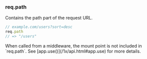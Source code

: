 <h3 id='req.path'>req.path</h3>

Contains the path part of the request URL.

```js
// example.com/users?sort=desc
req.path
// => "/users"
```

<div class="doc-box doc-info" markdown="1">
When called from a middleware, the mount point is not included in `req.path`. See [app.use()](/1x/api.html#app.use) for more details.
</div>
